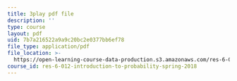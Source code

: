 ```yaml
---
title: 3play pdf file
description: ''
type: course
layout: pdf
uid: 7b7a216522a9a9c20bc2e0377bb6ef78
file_type: application/pdf
file_location: >-
  https://open-learning-course-data-production.s3.amazonaws.com/res-6-012-introduction-to-probability-spring-2018/7b7a216522a9a9c20bc2e0377bb6ef78_JCQnsPggTp8.pdf
course_id: res-6-012-introduction-to-probability-spring-2018
---
```

